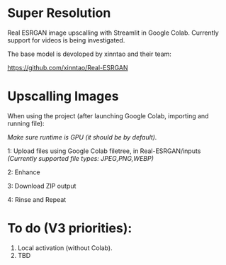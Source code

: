 # Super Resolution
Real ESRGAN image upscalling with Streamlit in Google Colab.
Currently support for videos is being investigated.

The base model is devoloped by xinntao and their team:

https://github.com/xinntao/Real-ESRGAN

# Upscalling Images
When using the project (after launching Google Colab, importing and running file):

*Make sure runtime is GPU (it should be by default).*

1: Upload files using Google Colab filetree, in Real-ESRGAN/inputs *(Currently supported file types: JPEG,PNG,WEBP)*

2: Enhance

3: Download ZIP output

4: Rinse and Repeat

# To do (V3 priorities):
1. Local activation (without Colab).
2. TBD
